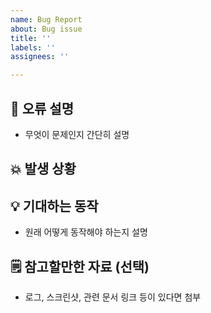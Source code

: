 ```yaml
---
name: Bug Report
about: Bug issue
title: ''
labels: ''
assignees: ''

---
```


## 🐞 오류 설명
- 무엇이 문제인지 간단히 설명

## 💥 발생 상황

## 💡 기대하는 동작
- 원래 어떻게 동작해야 하는지 설명

## 🗒️ 참고할만한 자료 (선택)
- 로그, 스크린샷, 관련 문서 링크 등이 있다면 첨부